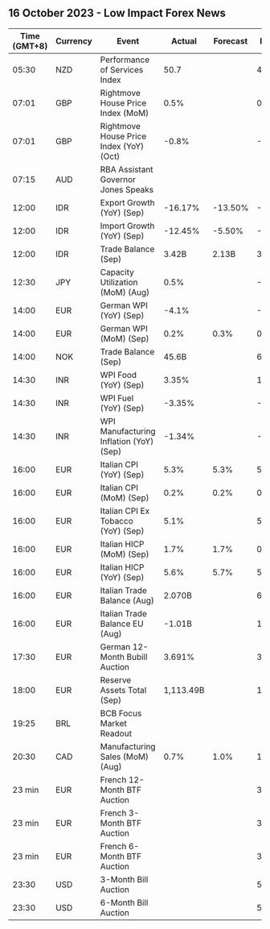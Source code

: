 ## 16 October 2023 - Low Impact Forex News

| Time (GMT+8) | Currency | Event | Actual | Forecast | Previous |
|------|----------|-------|--------|----------|----------|
| 05:30 | NZD | Performance of Services Index | 50.7 |  | 47.7 |
| 07:01 | GBP | Rightmove House Price Index (MoM) | 0.5% |  | 0.4% |
| 07:01 | GBP | Rightmove House Price Index (YoY) (Oct) | -0.8% |  | -0.4% |
| 07:15 | AUD | RBA Assistant Governor Jones Speaks |  |  |  |
| 12:00 | IDR | Export Growth (YoY) (Sep) | -16.17% | -13.50% | -21.21% |
| 12:00 | IDR | Import Growth (YoY) (Sep) | -12.45% | -5.50% | -14.77% |
| 12:00 | IDR | Trade Balance (Sep) | 3.42B | 2.13B | 3.12B |
| 12:30 | JPY | Capacity Utilization (MoM) (Aug) | 0.5% |  | -2.2% |
| 14:00 | EUR | German WPI (YoY) (Sep) | -4.1% |  | -2.7% |
| 14:00 | EUR | German WPI (MoM) (Sep) | 0.2% | 0.3% | 0.2% |
| 14:00 | NOK | Trade Balance (Sep) | 45.6B |  | 61.4B |
| 14:30 | INR | WPI Food (YoY) (Sep) | 3.35% |  | 10.60% |
| 14:30 | INR | WPI Fuel (YoY) (Sep) | -3.35% |  | -6.03% |
| 14:30 | INR | WPI Manufacturing Inflation (YoY) (Sep) | -1.34% |  | -2.37% |
| 16:00 | EUR | Italian CPI (YoY) (Sep) | 5.3% | 5.3% | 5.4% |
| 16:00 | EUR | Italian CPI (MoM) (Sep) | 0.2% | 0.2% | 0.3% |
| 16:00 | EUR | Italian CPI Ex Tobacco (YoY) (Sep) | 5.1% |  | 5.2% |
| 16:00 | EUR | Italian HICP (MoM) (Sep) | 1.7% | 1.7% | 0.2% |
| 16:00 | EUR | Italian HICP (YoY) (Sep) | 5.6% | 5.7% | 5.5% |
| 16:00 | EUR | Italian Trade Balance (Aug) | 2.070B |  | 6.109B |
| 16:00 | EUR | Italian Trade Balance EU (Aug) | -1.01B |  | 1.07B |
| 17:30 | EUR | German 12-Month Bubill Auction | 3.691% |  | 3.730% |
| 18:00 | EUR | Reserve Assets Total (Sep) | 1,113.49B |  | 1,118.77B |
| 19:25 | BRL | BCB Focus Market Readout |  |  |  |
| 20:30 | CAD | Manufacturing Sales (MoM) (Aug) | 0.7% | 1.0% | 1.6% |
| 23 min | EUR | French 12-Month BTF Auction |  |  | 3.755% |
| 23 min | EUR | French 3-Month BTF Auction |  |  | 3.761% |
| 23 min | EUR | French 6-Month BTF Auction |  |  | 3.825% |
| 23:30 | USD | 3-Month Bill Auction |  |  | 5.340% |
| 23:30 | USD | 6-Month Bill Auction |  |  | 5.320% |
